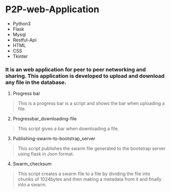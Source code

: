 # P2P-web-Application
* Python3
* Flask
* Mysql
* Restful-Api
* HTML
* CSS
* Tkinter


### It is an web application for peer to peer networking and sharing. This application is developed to upload and download any file in the database.

1. Progress bar

> This is a progress bar is a script and shows the bar when uploading a file.

2. Progressbar_downloading-file

> This script gives a bar when downloading a file.

3. Publishing-swarm-to-bootstrap_server

> This script publishes the swarm file generated to the bootstrap server using flask in Json format.

4. Swarm_checksum

> This script creates a swarm file to a file by dividing the file into chunks of 1024bytes and then making a metadata from it and finally into a swarm. 
